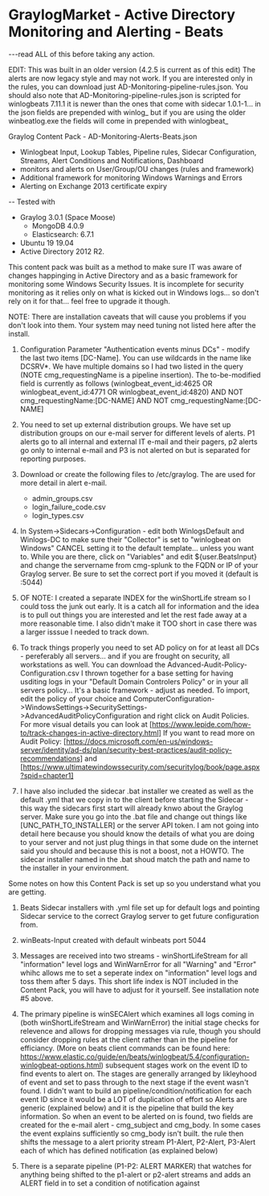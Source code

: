 # GraylogMarket - Active Directory Monitoring and Alerting - Beats      
---read ALL of this before taking any action.

EDIT: This was built in an older version (4.2.5 is current as of this edit)  The alerts are now legacy style and may not work.  If you are interested only in the rules, you can download just AD-Monitoring-pipeline-rules.json.   You should also note that AD-Monitoring-pipeline-rules.json is scripted for winlogbeats 7.11.1 it is newer than the ones that come with sidecar 1.0.1-1...   in the json fields are prepended with winlog_ but if you are using the older winbeatlog.exe the fields will come in prepended with winlogbeat_ 

Graylog Content Pack - AD-Monitoring-Alerts-Beats.json

 - Winlogbeat Input, Lookup Tables, Pipeline rules, Sidecar Configuration, Streams, Alert Conditions and Notifications, Dashboard 
 - monitors and alerts on User/Group/OU changes (rules and framework)
 - Additional framework for monitoring Windows Warnings and Errors
 - Alerting on Exchange 2013 certificate expiry
 
 -- Tested with 
 * Graylog 				3.0.1 (Space Moose)
	- MongoDB 			4.0.9
	- Elasticsearch: 	6.7.1
 * Ubuntu 19 			19.04
 * Active Directory 	2012 R2.
 
This content pack was built as a method to make sure IT was aware of changes happinging in Active Directory and as a basic framework for monitoring some Windows Security Issues.  It is incomplete for security monitoring as it relies only on what is kicked out in Windows logs... so don't rely on it for that... feel free to upgrade it though.

NOTE:   There are installation caveats that will cause you problems if you don't look into them. Your system may need tuning not listed here after the install.

1) Configuration Parameter "Authentication events minus DCs" - modify the last two items [DC-Name].  You can use wildcards in the name like DCSRV*.  We have multiple domains so I had two listed in the query (NOTE cmg_requestingName is a pipeline insertion). The to-be-modified field is currently as follows (winlogbeat_event_id:4625 OR winlogbeat_event_id:4771 OR winlogbeat_event_id:4820) AND NOT cmg_requestingName:[DC-NAME] AND NOT cmg_requestingName:[DC-NAME]
 
2) You need to set up external distribution groups.  We have set up distribution groups on our e-mail server for different levels of alerts.  P1 alerts go to all internal and external IT e-mail and their pagers, p2 alerts go only to internal e-mail and P3 is not alerted on but is separated for reporting purposes.

3) Download or create the following files to /etc/graylog.  The are used for more detail in alert e-mail.
	- admin_groups.csv
	- login_failure_code.csv
	- login_types.csv
	
4) In System->Sidecars->Configuration - edit both WinlogsDefault and Winlogs-DC to make sure their "Collector" is set to "winlogbeat on Windows"  CANCEL setting it to the default template... unless you want to.  While you are there, click on "Variables" and edit ${user.BeatsInput} and change the servername from cmg-splunk to the FQDN or IP of your Graylog server.  Be sure to set the correct port if you moved it (default is :5044)

5) OF NOTE:  I created a separate INDEX for the winShortLife stream so I could toss the junk out early.  It is a catch all for information and the idea is to pull out things you are interested and let the rest fade away at a more reasonable time.   I also didn't make it TOO short in case there was a larger isssue I needed to track down.

6) To track things properly you need to set AD policy on for at least all DCs - pereferably all servers... and if you are frought on security, all workstations as well.  You can download the Advanced-Audit-Policy-Configuration.csv I thrown together for a base setting for having usditing logs in your "Default Domain Controlers Policy" or in your all servers policy...  It's a basic framework - adjust as needed.  To import, edit the policy of your choice and ComputerConfiguration->WindowsSettings->SecuritySettings->AdvancedAuditPolicyConfiguration and right click on Audit Policies.   For more visual details you can look at [https://www.lepide.com/how-to/track-changes-in-active-directory.html]  If you want to read more on Audit Policy: [https://docs.microsoft.com/en-us/windows-server/identity/ad-ds/plan/security-best-practices/audit-policy-recommendations] and [https://www.ultimatewindowssecurity.com/securitylog/book/page.aspx?spid=chapter1]

7)  I have also included the sidecar .bat installer we created as well as the default .yml that we copy in to the client before starting the Sidecar - this way the sidecars first start will already knwo about the Graylog server.  Make sure you go into the .bat file and change out things like [UNC_PATH_TO_INSTALLER] or the server API token.   I am not going into detail here because you should know the details of what you are doing to your server and not just plug things in that some dude on the internet said you should and because this is not a boost, not a HOWTO.  The sidecar installer named in the .bat shoud match the path and name to the installer in your environment.

Some notes on how this Content Pack is set up so you understand what you are getting.
1) Beats Sidecar installers with .yml file set up for default logs and pointing Sidecar service to the correct Graylog server to get future configuration from.

2) winBeats-Input created with default winbeats port 5044

3) Messages are received into two streams - winShortLifeStream for all "information" level logs and WinWarnError for all "Warning" and "Error" whihc allows me to set a seperate index on "information" level logs and toss them after 5 days.  This short life index is NOT included in the Content Pack, you will have to adjust for it yourself.  See installation note #5 above.

4) The primary pipeline is winSECAlert which examines all logs coming in (both winShortLifeStream and WinWarnError) the initial stage checks for relevence and allows for dropping messages via rule, though you should consider dropping rules at the client rather than in the pipeline for efficiancy.  (More on beats client commands can be found here: https://www.elastic.co/guide/en/beats/winlogbeat/5.4/configuration-winlogbeat-options.html)  subsequent stages work on the event ID to find events to alert on.  The stages are generally arranged by likleyhood of event and set to pass through to the next stage if the event wasn't found.   I didn't want to build an pipeline/condition/notification for each event ID since it would be a LOT of duplication of effort so Alerts are generic (explained below) and it is the pipeline that build the key information.  So when an event to be alerted on is found, two fields are created for the e-mail alert - cmg_subject and cmg_body.  In some cases the event explains sufficiently so cmg_body isn't built. the rule then shifts the message to a alert priority stream P1-Alert, P2-Alert, P3-Alert each of which has defined notification (as explained below)  

5) There is a separate pipeline (P1-P2: ALERT MARKER) that watches for anything being shifted to the p1-alert or p2-alert streams and adds an ALERT field in to set a condition of notification against
	



